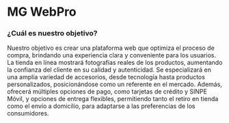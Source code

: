# MG WebPro

### ¿Cuál es nuestro objetivo?

Nuestro objetivo es crear una plataforma web que optimiza el proceso de compra, brindando una experiencia clara y conveniente para los usuarios. La tienda en línea mostrará fotografías reales de los productos, aumentando la confianza del cliente en su calidad y autenticidad. Se especializará en una amplia variedad de accesorios, desde tecnología hasta productos personalizados, posicionándose como un referente en el mercado. Además, ofrecerá múltiples opciones de pago, como tarjetas de crédito y SINPE Móvil, y opciones de entrega flexibles, permitiendo tanto el retiro en tienda como el envío a domicilio, para adaptarse a las preferencias de los consumidores.


